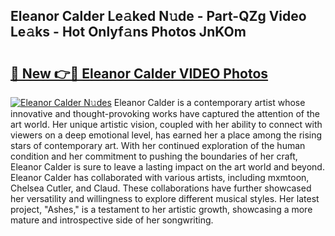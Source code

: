 ## Eleanor Calder Le𝚊ked N𝚞de - Part-QZg Video Le𝚊ks - Hot Onlyf𝚊ns Photos JnKOm

# <h2><a href="http://ab72226.deff.icu/?id=Eleanor+Calder">🔗 New 👉🔴 Eleanor Calder VIDEO Photos</a></h2>

[![Eleanor Calder N𝚞des](https://i.imgur.com/rIISA9y.gif)](http://ab72226.deff.icu/?id=Eleanor+Calder)
Eleanor Calder is a contemporary artist whose innovative and thought-provoking works have captured the attention of the art world. Her unique artistic vision, coupled with her ability to connect with viewers on a deep emotional level, has earned her a place among the rising stars of contemporary art. With her continued exploration of the human condition and her commitment to pushing the boundaries of her craft, Eleanor Calder is sure to leave a lasting impact on the art world and beyond. Eleanor Calder has collaborated with various artists, including mxmtoon, Chelsea Cutler, and Claud. These collaborations have further showcased her versatility and willingness to explore different musical styles. Her latest project, "Ashes," is a testament to her artistic growth, showcasing a more mature and introspective side of her songwriting.
